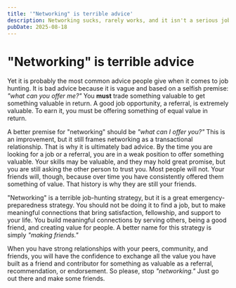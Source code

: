 ```yaml
---
title: '"Networking" is terrible advice'
description: Networking sucks, rarely works, and it isn't a serious job-hunting strategy
pubDate: 2025-08-18
---
```


# "Networking" is terrible advice

Yet it is probably the most common advice people give when it comes to job hunting. It is bad advice because it is vague and based on a selfish premise: _"what can you offer me?"_ You **must** trade something valuable to get something valuable in return. A good job opportunity, a referral, is extremely valuable. To earn it, you must be offering something of equal value in return.

A better premise for "networking" should be _"what can I offer you?"_ This is an improvement, but it still frames networking as a transactional relationship. That is why it is ultimately bad advice. By the time you are looking for a job or a referral, you are in a weak position to offer something valuable. Your skills may be valuable, and they may hold great promise, but you are still asking the other person to trust you. Most people will not. Your friends will, though, because over time you have consistently offered them something of value. That history is why they are still your friends.

"Networking" is a terrible job-hunting strategy, but it is a great emergency-preparedness strategy. You should not be doing it to find a job, but to make meaningful connections that bring satisfaction, fellowship, and support to your life. You build meaningful connections by serving others, being a good friend, and creating value for people. A better name for this strategy is simply _"making friends."_

When you have strong relationships with your peers, community, and friends, you will have the confidence to exchange all the value you have built as a friend and contributor for something as valuable as a referral, recommendation, or endorsement. So please, stop _"networking."_ Just go out there and make some friends.
